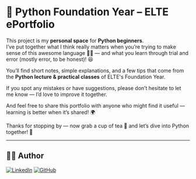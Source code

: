 # 🐍 Python Foundation Year – ELTE ePortfolio

This project is my **personal space** for **Python beginners**.  
I’ve put together what I think really matters when you’re trying to make sense of this awesome language 🧠🐍 — and what you learn through trial and error (mostly error, to be honest)! 😆  

You’ll find short notes, simple explanations, and a few tips that come from the **Python lecture & practical classes** of ELTE's Foundation Year.  

If you spot any mistakes or have suggestions, please don’t hesitate to let me know — I’d love to improve it together.  

And feel free to share this portfolio with anyone who might find it useful — learning is better when it’s shared! 🌍  

Thanks for stopping by — now grab a cup of tea 🍵 and let’s dive into Python together! 🚀  


---

## 👨‍💻 Author
[![LinkedIn](https://img.shields.io/badge/LinkedIn-André%20Llumiquinga-blue?style=flat&logo=linkedin)](https://www.linkedin.com/in/andre-llc/)
[![GitHub](https://img.shields.io/badge/GitHub-André%20Llumiquinga-black?style=flat&logo=github)](https://github.com/andrefernandoec2608)